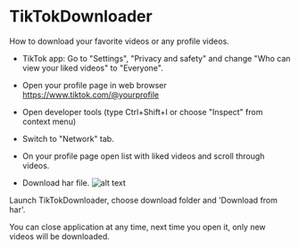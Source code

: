 # TikTokDownloader

How to download your favorite videos or any profile videos.

- TikTok app: Go to "Settings", "Privacy and safety" and change
"Who can view your liked videos" to "Everyone".

- Open your profile page in web browser https://www.tiktok.com/@yourprofile

- Open developer tools (type Ctrl+Shift+I or choose "Inspect" from context menu)

- Switch to "Network" tab.

- On your profile page open list with liked videos and scroll through videos.

- Download har file.
![alt text](https://github.com/tmk907/TikTokDownloader/blob/master/images/export-har.png "export har")

Launch TikTokDownloader, choose download folder and 'Download from har'.

You can close application at any time, next time you open it, only new videos will be downloaded.
